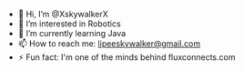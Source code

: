 - 👋 Hi, I’m @XskywalkerX
- 👀 I’m interested in Robotics
- 🌱 I’m currently learning Java
- 📫 How to reach me: lipeeskywalker@gmail.com
- ⚡ Fun fact: I'm one of the minds behind fluxconnects.com
<!---
XskywalkerX/XskywalkerX is a ✨ special ✨ repository because its `README.md` (this file) appears on your GitHub profile.
You can click the Preview link to take a look at your changes.
--->
